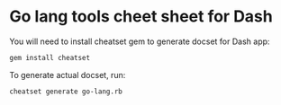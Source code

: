 # Go lang tools cheet sheet for Dash

You will need to install cheatset gem to generate docset for Dash app:
```sh
gem install cheatset
```

To generate actual docset, run:
```sh
cheatset generate go-lang.rb
```
